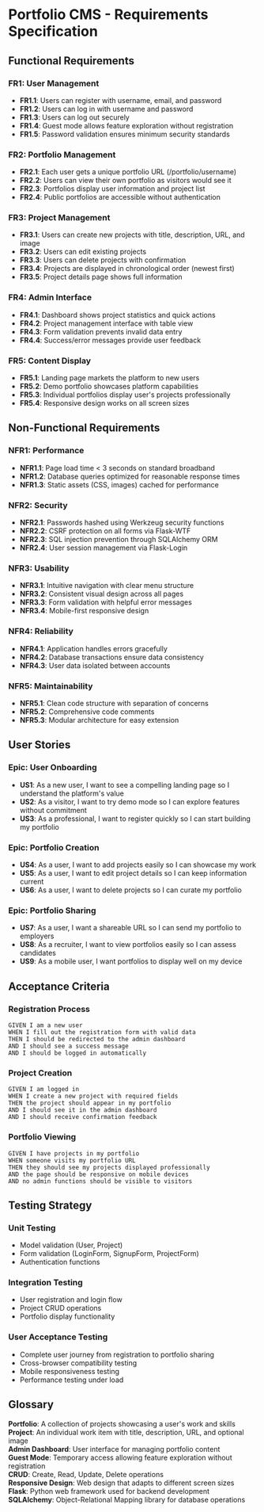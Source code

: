# Portfolio CMS - Requirements Specification

## Functional Requirements

### FR1: User Management
- **FR1.1**: Users can register with username, email, and password
- **FR1.2**: Users can log in with username and password
- **FR1.3**: Users can log out securely
- **FR1.4**: Guest mode allows feature exploration without registration
- **FR1.5**: Password validation ensures minimum security standards

### FR2: Portfolio Management
- **FR2.1**: Each user gets a unique portfolio URL (/portfolio/username)
- **FR2.2**: Users can view their own portfolio as visitors would see it
- **FR2.3**: Portfolios display user information and project list
- **FR2.4**: Public portfolios are accessible without authentication

### FR3: Project Management
- **FR3.1**: Users can create new projects with title, description, URL, and image
- **FR3.2**: Users can edit existing projects
- **FR3.3**: Users can delete projects with confirmation
- **FR3.4**: Projects are displayed in chronological order (newest first)
- **FR3.5**: Project details page shows full information

### FR4: Admin Interface
- **FR4.1**: Dashboard shows project statistics and quick actions
- **FR4.2**: Project management interface with table view
- **FR4.3**: Form validation prevents invalid data entry
- **FR4.4**: Success/error messages provide user feedback

### FR5: Content Display
- **FR5.1**: Landing page markets the platform to new users
- **FR5.2**: Demo portfolio showcases platform capabilities
- **FR5.3**: Individual portfolios display user's projects professionally
- **FR5.4**: Responsive design works on all screen sizes

## Non-Functional Requirements

### NFR1: Performance
- **NFR1.1**: Page load time < 3 seconds on standard broadband
- **NFR1.2**: Database queries optimized for reasonable response times
- **NFR1.3**: Static assets (CSS, images) cached for performance

### NFR2: Security
- **NFR2.1**: Passwords hashed using Werkzeug security functions
- **NFR2.2**: CSRF protection on all forms via Flask-WTF
- **NFR2.3**: SQL injection prevention through SQLAlchemy ORM
- **NFR2.4**: User session management via Flask-Login

### NFR3: Usability
- **NFR3.1**: Intuitive navigation with clear menu structure
- **NFR3.2**: Consistent visual design across all pages
- **NFR3.3**: Form validation with helpful error messages
- **NFR3.4**: Mobile-first responsive design

### NFR4: Reliability
- **NFR4.1**: Application handles errors gracefully
- **NFR4.2**: Database transactions ensure data consistency
- **NFR4.3**: User data isolated between accounts

### NFR5: Maintainability
- **NFR5.1**: Clean code structure with separation of concerns
- **NFR5.2**: Comprehensive code comments
- **NFR5.3**: Modular architecture for easy extension

## User Stories

### Epic: User Onboarding
- **US1**: As a new user, I want to see a compelling landing page so I understand the platform's value
- **US2**: As a visitor, I want to try demo mode so I can explore features without commitment
- **US3**: As a professional, I want to register quickly so I can start building my portfolio

### Epic: Portfolio Creation
- **US4**: As a user, I want to add projects easily so I can showcase my work
- **US5**: As a user, I want to edit project details so I can keep information current
- **US6**: As a user, I want to delete projects so I can curate my portfolio

### Epic: Portfolio Sharing
- **US7**: As a user, I want a shareable URL so I can send my portfolio to employers
- **US8**: As a recruiter, I want to view portfolios easily so I can assess candidates
- **US9**: As a mobile user, I want portfolios to display well on my device

## Acceptance Criteria

### Registration Process
```
GIVEN I am a new user
WHEN I fill out the registration form with valid data
THEN I should be redirected to the admin dashboard
AND I should see a success message
AND I should be logged in automatically
```

### Project Creation
```
GIVEN I am logged in
WHEN I create a new project with required fields
THEN the project should appear in my portfolio
AND I should see it in the admin dashboard
AND I should receive confirmation feedback
```

### Portfolio Viewing
```
GIVEN I have projects in my portfolio
WHEN someone visits my portfolio URL
THEN they should see my projects displayed professionally
AND the page should be responsive on mobile devices
AND no admin functions should be visible to visitors
```

## Testing Strategy

### Unit Testing
- Model validation (User, Project)
- Form validation (LoginForm, SignupForm, ProjectForm)
- Authentication functions

### Integration Testing
- User registration and login flow
- Project CRUD operations
- Portfolio display functionality

### User Acceptance Testing
- Complete user journey from registration to portfolio sharing
- Cross-browser compatibility testing
- Mobile responsiveness testing
- Performance testing under load

## Glossary

**Portfolio**: A collection of projects showcasing a user's work and skills  
**Project**: An individual work item with title, description, URL, and optional image  
**Admin Dashboard**: User interface for managing portfolio content  
**Guest Mode**: Temporary access allowing feature exploration without registration  
**CRUD**: Create, Read, Update, Delete operations  
**Responsive Design**: Web design that adapts to different screen sizes  
**Flask**: Python web framework used for backend development  
**SQLAlchemy**: Object-Relational Mapping library for database operations
